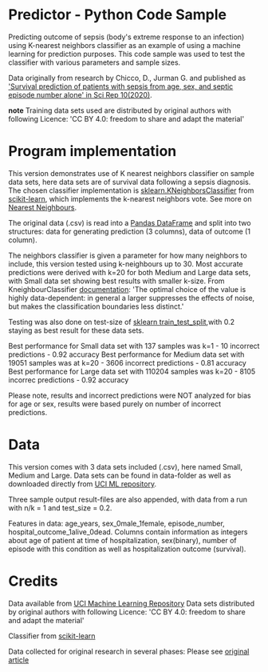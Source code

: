 # Predictor - Python Code Sample

Predicting outcome of sepsis (body's extreme response to an infection) using K-nearest neighbors classifier as an example of using a machine learning for prediction purposes. This code sample was used to test the classifier with various parameters and sample sizes.

Data originally from research by Chicco, D., Jurman G. and published as ['Survival prediction of patients with sepsis from age, sex, and septic episode number alone' in Sci Rep 10(2020)](https://doi.org/10.1038/s41598-020-73558-3). 

**note**
Training data sets used are distributed by original authors with following Licence: 'CC BY 4.0: freedom to share and adapt the material'

# Program implementation
This version demonstrates use of K nearest neighbors classifier on sample data sets, here data sets are of survival data following a sepsis diagnosis. The chosen classifier implementation is [sklearn.KNeighborsClassifier](https://scikit-learn.org/stable/modules/generated/sklearn.neighbors.KNeighborsClassifier.html) from [scikit-learn](https://scikit-learn.org/stable/), which implements the k-nearest neighbors vote. See more on [Nearest Neighbours](https://scikit-learn.org/stable/modules/neighbors.html#classification).

The original data (.csv) is read into a [Pandas DataFrame](https://pandas.pydata.org/docs/reference/api/pandas.DataFrame.html) and split into two structures: data for generating prediction (3 columns), data of outcome (1 column).

The neighbors classifier is given a parameter for how many neighbors to include, this version tested using k-neighbours up to 30. Most accurate predictions were derived with k=20 for both Medium and Large data sets, with Small data set showing best results with smaller k-size. From KneighbourClassifier [documentation](https://scikit-learn.org/stable/modules/neighbors.html#nearest-neighbors-classification): 'The optimal choice of the value is highly data-dependent: in general a larger suppresses the effects of noise, but makes the classification boundaries less distinct.'

Testing was also done on test-size of [sklearn train_test_split](https://www.sharpsightlabs.com/blog/scikit-train_test_split/),with 0.2 staying as best result for these data sets.

Best performance for Small data set with 137 samples was k=1 - 10 incorrect predictions - 0.92 accuracy
Best performance for Medium data set with 19051 samples was at k=20 - 3606 incorrect predictions - 0.81 accuracy
Best performance for Large data set with 110204 samples was k=20 - 8105 incorrec predictions - 0.92 accuracy

Please note, results and incorrect predictions were NOT analyzed for bias for age or sex, results were based purely on number of incorrect predictions.

# Data
This version comes with 3 data sets included (.csv), here named Small, Medium and Large. Data sets can be found in data-folder as well as downloaded directly from [UCI ML repository](https://archive.ics.uci.edu/ml/datasets/Sepsis+survival+minimal+clinical+records#). 

Three sample output result-files are also appended, with data from a run with n/k = 1 and test_size = 0.2. 

Features in data: age_years, sex_0male_1female, episode_number, hospital_outcome_1alive_0dead. 
Columns contain information as integers about age of patient at time of hospitalization, sex(binary), number of episode with this condition as well as hospitalization outcome (survival).


# Credits

Data available from [UCI Machine Learning Repository](https://archive.ics.uci.edu/ml/datasets/Sepsis+survival+minimal+clinical+records#) Data sets distributed by original authors with following Licence: 'CC BY 4.0: freedom to share and adapt the material'

Classifier from [scikit-learn](https://scikit-learn.org/stable/index.html)

Data collected for original research in several phases: Please see [original article](https://www.nature.com/articles/s41598-020-73558-3) 